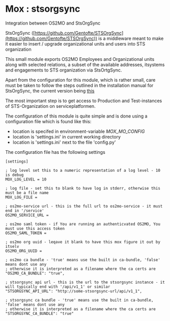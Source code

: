 # Mox : stsorgsync

Integration between OS2MO and StsOrgSync

StsOrgSync ([https://github.com/Gentofte/STSOrgSync](https://github.com/Gentofte/STSOrgSync)) is a middleware meant to make it easier to 
insert / upgrade organizational units and users into STS organization

This small module exports OS2MO Employees and Organizational units along with selected relations, a subset of the available addresses, itsystems and engagements to STS organization via StsOrtgSync.

Apart from the configuration for this module, which is rather small, care must be taken to follow the steps outlined in the installation manual for StsOrgSync, 
the current version being [this](https://github.com/Gentofte/STSOrgSync/raw/master/Documentation/Installation%20Guide.docx)

The most important step is to get access to Production and Test-instances of STS-Organization on serviceplatformen.

The configuration of this module is quite simple and is done using a configuration file which is found like this:

* location is specifed in environment-variable *MOX_MO_CONFIG*
* location is 'settings.ini' in current working directory
* location is 'settings.ini' next to the file 'config.py'


The configuration file has the following settings

    [settings]

    ; log level set this to a numeric representation of a log level - 10 is debug
    MOX_LOG_LEVEL = 10 

    ; log file - set this to blank to have log in stderr, otherwise this must be a file name 
    MOX_LOG_FILE =

    ; os2mo-service url - this is the full url to os2mo-service - it must end in '/service'
    OS2MO_SERVICE_URL = 

    ; os2mo saml token - if You are running an authenticvated OS2MO, You must use this access token
    OS2MO_SAML_TOKEN =

    ; os2mo org uuid - leqave it blank to have this mox figure it out by itselv 
    OS2MO_ORG_UUID = 
    
    ; os2mo ca bundle - 'true' means use the built in ca-bundle, 'false' means dont use any
    ; otherwise it is interpreted as a filename where the ca certs are
    "OS2MO_CA_BUNDLE": "true",

    ; stsorgsync api url - this is the url to the stsorgsync instance - it will typically end with '/api/v1_1' or similar 
    "STSORGSYNC_API_URL": "http://some-stsorgsync-url/api/v1_1",

    ; stsorgsync ca bundle - 'true' means use the built in ca-bundle, 'false' means dont use any
    ; otherwise it is interpreted as a filename where the ca certs are
    "STSORGSYNC_CA_BUNDLE": "true"



